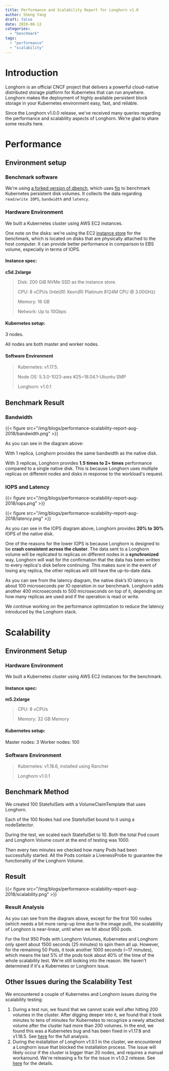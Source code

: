 ```yaml
---
title: Performance and Scalability Report for Longhorn v1.0
author: Sheng Yang
draft: false
date: 2020-08-12
categories:
  - "benchmark"
tags:
  - "performance"
  - "scalability"
---
```


# Introduction
Longhorn is an official CNCF project that delivers a powerful cloud-native distributed storage platform for Kubernetes that can run anywhere. Longhorn makes the deployment of highly available persistent block storage in your Kubernetes environment easy, fast, and reliable.

Since the Longhorn v1.0.0 release, we've received many queries regarding the performance and scalability aspects of Longhorn. We're glad to share some results here.

# Performance
## Environment setup
### Benchmark software
We're using [a forked version of dbench](https://github.com/longhorn/dbench), which uses [fio](https://github.com/axboe/fio) to benchmark Kubernetes persistent disk volumes. It collects the data regarding `read/write IOPS`, `bandwidth` and `latency`.

### Hardware Environment
We built a Kubernetes cluster using AWS EC2 instances.

One note on the disks: we're using the EC2 [instance store](https://docs.aws.amazon.com/AWSEC2/latest/UserGuide/InstanceStorage.html) for the benchmark, which is located on disks that are physically attached to the host computer. It can provide better performance in comparison to EBS volume, especially in terms of IOPS.

#### Instance spec:
**c5d.2xlarge**

>Disk: 200 GiB NVMe SSD as the instance store.
>
>CPU: 8 vCPUs (Intel(R) Xeon(R) Platinum 8124M CPU @ 3.00GHz)
>
>Memory: 16 GB
>
>Network: Up to 10Gbps

#### Kubernetes setup:
3 nodes.

All nodes are both master and worker nodes.

#### Software Environment
>Kubernetes: v1.17.5.
>
>Node OS: 5.3.0-1023-aws #25~18.04.1-Ubuntu SMP
>
>Longhorn: v1.0.1


## Benchmark Result
### Bandwidth

{{< figure src="/img/blogs/performance-scalability-report-aug-2018/bandwidth.png" >}}

As you can see in the diagram above:

With 1 replica, Longhorn provides the same bandwidth as the native disk.

With 3 replicas, Longhorn provides **1.5 times to 2+ times** performance compared to a single native disk. This is because Longhorn uses multiple replicas on different nodes and disks in response to the workload's request.



### IOPS and Latency

{{< figure src="/img/blogs/performance-scalability-report-aug-2018/iops.png" >}}

{{< figure src="/img/blogs/performance-scalability-report-aug-2018/latency.png" >}}

As you can see in the IOPS diagram above, Longhorn provides **20% to 30%** IOPS of the native disk.

One of the reasons for the lower IOPS is because Longhorn is designed to be **crash consistent across the cluster**. The data sent to a Longhorn volume will be replicated to replicas on different nodes in a **synchronized** way. Longhorn will wait for the confirmation that the data has been written to every replica's disk before continuing. This makes sure in the event of losing any replica, the other replicas will still have the up-to-date data.

As you can see from the latency diagram, the native disk’s IO latency is about 100 microseconds per IO operation in our benchmark. Longhorn adds another 400 microseconds to 500 microseconds on top of it, depending on how many replicas are used and if the operation is read or write.

We continue working on the performance optimization to reduce the latency introduced by the Longhorn stack.

# Scalability
## Environment Setup
### Hardware Environment
We built a Kubernetes cluster using AWS EC2 instances for the benchmark.

#### Instance spec:
**m5.2xlarge**
>CPU: 8 vCPUs
>
>Memory: 32 GB Memory
>

#### Kubernetes setup:
Master nodes: 3
Worker nodes: 100


### Software Environment
>Kubernetes: v1.18.6, installed using Rancher
>
>Longhorn v1.0.1

## Benchmark Method
We created 100 StatefulSets with a VolumeClaimTemplate that uses Longhorn.

Each of the 100 Nodes had one StatefulSet bound to it using a nodeSelector.

During the test, we scaled each StatefulSet to 10.
Both the total Pod count and Longhorn Volume count at the end of testing was 1000.

Then every two minutes we checked how many Pods had been successfully started.
All the Pods contain a LivenessProbe to guarantee the functionality of the Longhorn Volume.

## Result

{{< figure src="/img/blogs/performance-scalability-report-aug-2018/scalability.png" >}}

### Result Analysis
As you can see from the diagram above, except for the first 100 nodes (which needs a bit more ramp-up time due to the image pull), the scalability of Longhorn is near-linear, until when we hit about 950 pods.

For the first 950 Pods with Longhorn Volumes, Kubernetes and Longhorn only spent about 1500 seconds (25 minutes) to spin them all up. However, for the remaining 50 Pods, it took another 1000 seconds (~17 minutes), which means the last 5% of the pods took about 40% of the time of the whole scalability test. We're still looking into the reason. We haven't determined if it's a Kubernetes or Longhorn issue.


## Other Issues during the Scalability Test
We encountered a couple of Kubernetes and Longhorn issues during the scalability testing:

1. During a test run, we found that we cannot scale well after hitting 200 volumes in the cluster. After digging deeper into it, we found that it took minutes to tens of minutes for Kubernetes to recognize a newly attached volume after the cluster had more than 200 volumes. In the end, we found this was a Kubernetes bug and has been fixed in v1.17.8 and v1.18.5. See [here](https://github.com/longhorn/longhorn/issues/1463#issuecomment-664679380) for the full analysis.
2. During the installation of Longhorn v1.0.1 in the cluster, we encountered a Longhorn issue that blocked the installation process. The issue will likely occur if the cluster is bigger than 20 nodes, and requires a manual workaround. We're releasing a fix for the issue in v1.0.2 release. See [here](https://github.com/longhorn/longhorn/issues/1646) for the details.


